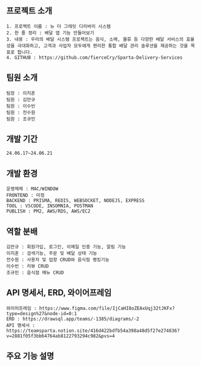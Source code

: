## 프로젝트 소개
    1. 프로젝트 이름 : 뉴 더 그레잇 디리버리 시스템
    2. 한 줄 정리 : 배달 앱 기능 만들어보기
    3. 내용 : 우리의 배달 시스템 프로젝트는 음식, 소매, 물류 등 다양한 배달 서비스의 효율성을 극대화하고, 고객과 사업자 모두에게 편리한 통합 배달 관리 솔루션을 제공하는 것을 목표로 합니다.
    4. GITHUB : https://github.com/fierceCry/Sparta-Delivery-Services

## 팀원 소개
    팀장 : 이지훈
    팀원 : 김만규
    팀원 : 이수빈
    팀원 : 전수원
    팀원 : 조규민

## 개발 기간
    24.06.17~24.06.21

## 개발 환경
    운영체제 : MAC/WINDOW
    FRONTEND : 미정
    BACKEND : PRISMA, REDIS, WEBSOCKET, NODEJS, EXPRESS
    TOOL : VSCODE, INSOMNIA, POSTMAN
    PUBLISH : PM2, AWS/RDS, AWS/EC2
    
## 역할 분배

    김만규 : 회원가입, 로그인, 이메일 인증 기능, 알림 기능
    이지훈 : 검색기능, 주문 및 배달 상태 기능
    전수원 : 사용자 및 업장 CRUD와 음식점 랭킹기능
    이수빈 : 리뷰 CRUD
    조규민 : 음식점 메뉴 CRUD

## API 명세서, ERD, 와이어프레임

    와이어프레임 : https://www.figma.com/file/IjCaHI8oZEAxUqj32tJKFx?type=design%27&node-id=0:1
    ERD : https://drawsql.app/teams/-1385/diagrams/-2
    API 명세서 : https://teamsparta.notion.site/416d422bdfb54a398a48d5f27e274836?v=2881f05f3bb64764ab8122793294c982&pvs=4

## 주요 기능 설명